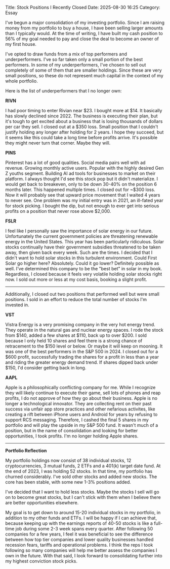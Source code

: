 Title: Stock Positions I Recently Closed 
Date: 2025-08-30 16:25 
Category: Essay

I've begun a major consolidation of my investing portfolio. Since I am raising money from 
my portfolio to buy a house, I have been selling larger amounts than I typically would.
At the time of writing, I have built my cash position to 56% of my goal needed to pay and close
the deal to become an owner of my first house.


I've opted to draw funds from a mix of top performers and underperformers. I've so far taken only a 
small portion of the best performers. In some of my underperformers, I've chosen to sell out completely 
of some of them that are smaller holdings. Since these are very small positions, so these do not represent 
much capital in the context of my whole portfolio.

Here is the list of underperformers that I no longer own:

**RIVN**

I had poor timing to enter Rivian near $23. I bought more at $14. It basically has slowly declined since 2022.
The business is executing their plan, but it's tough to get excited about a business that is losing thousands
of dollars per car they sell. I closed out at a $350 loss. Small position that I couldn't justify holding any 
longer after holding for 2 years. I hope they succeed, but it seems like this could take a long time before 
profits arrive. It's possible they might never turn that corner. Maybe they will.
 
**PINS**

Pinterest has a lot of good qualities. Social media pairs well with ad revenue. Growing monthly active users.
Popular with the highly desired Gen Z youths segment. Building AI ad tools for businesses to market on their platform. 
I always thought I'd see this stock pop but it didn't materialize. I would get back to breakeven, only to be down 30-40% 
on the position 6 months later. This happened multiple times. I closed out for ~$300 loss. Now it will probably see 
that upward price movement that I waited 4 years to never see. One problem was my initial entry was in 2021, 
an ill-fated year for stock picking. I bought the dip, but not enough to ever get into serious profits on a position 
that never rose above $2,000.

**FSLR**

I feel like I personally saw the importance of solar energy in our future. Unfortunately the current government policies
are threatening renewable energy in the United States. This year has been particularly ridiculous. Solar stocks continually 
have their government subsidies threatened to be taken away, then given back every week. Such are the times. I decided that 
I didn't want to hold solar stocks in this turbulent environment. Could First Solar go higher here? Absolutely. Could it go lower? 
Definitely possible as well. I've determined this company to be the "best bet" in solar in my book. Regardless, I closed because
it feels very volatile holding solar stocks right now. I sold out more or less at my cost basis, booking a slight profit.

---

Additionally, I closed out two positions that performed well but were small positions. I sold in an effort to reduce the total number
of stocks I'm invested in.

**VST**

Vistra Energy is a very promising company in the very hot energy trend. They operate in the natural gas and 
nuclear energy spaces. I rode the stock from $140, added a few shares at $110, back up to over $200. I sold 
because I only held 10 shares and feel there is a strong chance of retracement to the $150 level or below. 
Or maybe it will keep on mooning. It was one of the best performers in the S&P 500 in 2024. I closed out for 
a $600 profit, successfully trading the shares for a profit in less than a year and riding the greater energy 
demand trend. If shares dipped back under $150, I'd consider getting back in long.

**AAPL**

Apple is a philosophically conflicting company for me. While I recognize they will likely continue to execute 
their game, sell lots of phones and reap profits, I do not approve of how they go about their business. Apple 
is no longer a technological innovator. They are collecting rent on their past success via unfair app store practices 
and other nefarious activites, like creating a rift between iPhone users and Android for years by refusing to support RCS
messaging. Therefore, I cashed the final 5 shares in my portfolio and will play the upside in my S&P 500 fund. 
It wasn't much of a position, but in the name of consolidation and looking for better opportunities, I took profits.
I'm no longer holding Apple shares.

---

**Portfolio Reflection**

My portfolio holdings now consist of 38 individual stocks, 12 cryptocurrencies, 3 mutual funds, 2 ETFs and a 
401(k) target date fund. At the end of 2023, I was holding 52 stocks. In that time, my portfolio has churned 
considerably. I've sold other stocks and added new stocks. The core has been stable, with some new 1-3% positions 
added. 

I've decided that I want to hold less stocks. Maybe the stocks I sell will go on to become great stocks, 
but I can't stick with them when I believe there are better opportunities elsewhere.

My goal is to get down to around 15-20 individual stocks in my portfolio, in addition to my other funds and ETFs. 
I will be happy if I can achieve that, because keeping up with the earnings reports of 40-50 stocks is like a 
full-time job during some 2-3 week spans every quarter. After following 50 companies for a few years, I feel 
it was beneficial to see the difference between how top tier companies and lower quality businesses handled recession 
fears, tariffs and operational problems. I think the reps I took following so many companies will help me better assess the companies 
I own in the future. With that said, I look forward to consolidating further into my highest conviction stock picks.